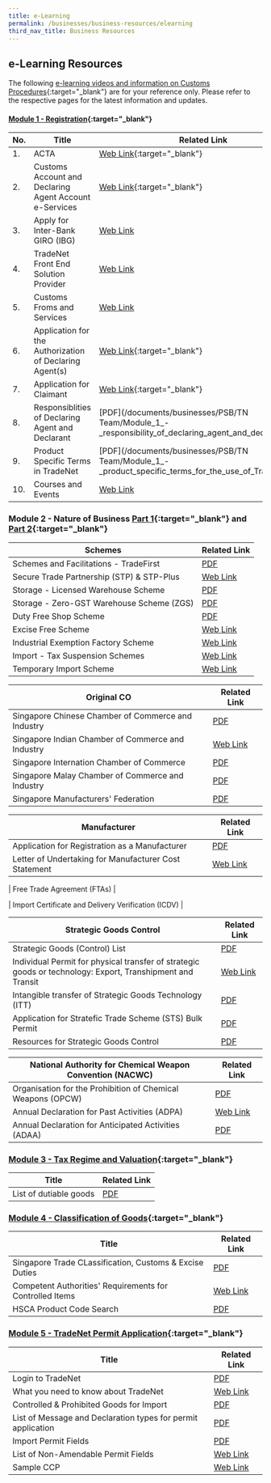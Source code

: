 ```yaml
---
title: e-Learning
permalink: /businesses/business-resources/elearning
third_nav_title: Business Resources
---
```



## e-Learning Resources

The following [e-learning videos and information on Customs Procedures](https://www.youtube.com/watch?v=f2htGA3Ykn0){:target="_blank"} are for your reference only. Please refer to the respective pages for the latest information and updates.


#### [Module 1 - Registration](https://www.youtube.com/watch?v=DIi9J8B7CzQ){:target="_blank"} 

| No. | Title | Related Link |
|--|--|--|
| 1.| ACTA | [Web Link](https://www.acra.gov.sg/){:target="_blank"}|
| 2. | Customs Account and Declaring Agent Account e-Services | [Web Link](https://www.tradenet.gov.sg/TN41EFORM/tds/sp/splogin.do?action=init_acct){:target="_blank"} |
| 3.| Apply for Inter-Bank GIRO (IBG) | [Web Link](/businesses/registration-matters/registration-procedures/apply-for-inter-bank-giro) |
| 4.| TradeNet Front End Solution Provider | [Web Link](/businesses/national-single-window/overview/tradenet-solution-providers) |
| 5. | Customs Froms and Services | [Web Link](/eservices/customs-forms-and-service-links) |
| 6. | Application for the Authorization of Declaring Agent(s) | [Web Link](https://www.tradenet.gov.sg/TN41/tdsui/authdeclaringagent/addanddelete.do?doAction=INITIALIZE&APPLICATION_ID=TXWP){:target="_blank"}  |
| 7. | Application for Claimant | [Web Link](https://www.tradenet.gov.sg/TN41/tds/claimant/applicationDetail.do?action=ADD&init=&APPLICATION_ID=TXWP){:target="_blank"} |
| 8. | Responsiblities of Declaring Agent and Declarant | [PDF](/documents/businesses/PSB/TN Team/Module_1_-_responsibility_of_declaring_agent_and_declarant.pdf) |
| 9. | Product Specific Terms in TradeNet | [PDF](/documents/businesses/PSB/TN Team/Module_1_-_product_specific_terms_for_the_use_of_TradeNet.pdf) |
| 10. | Courses and Events | [Web Link](/businesses/business-resources/courses-and-events) |


### Module 2 - Nature of Business [Part 1](https://www.youtube.com/watch?v=XDdJJTII0eU){:target="_blank"}  and [Part 2](https://www.youtube.com/watch?v=E7JpzovwsQc){:target="_blank"} 

| Schemes | Related Link |
|--|--|
| Schemes and Facilitations - TradeFirst | [PDF](/documents/businesses/eguide-for-newly-registered-traders-updated-as-of-19-apr-2016.pdf) |
| Secure Trade Partnership (STP) & STP-Plus| [Web Link](https://www.customs.gov.sg/-/media/cus/files/e-learning/main.html) |
| Storage - Licensed Warehouse Scheme | [PDF](/documents/businesses/temporary-import-scheme-temporary-export-consigment-guide.pdf) |
| Storage - Zero-GST Warehouse Scheme (ZGS) | [PDF](/documents/businesses/handbookonrooforpcomar2020TTttsb.pdf) |
| Duty Free Shop Scheme | [PDF](/documents/businesses/handbookonrooforschemeofpreferencesttsbMar2020.pdf) |
| Excise Free Scheme | [Web Link](/businesses/business-resources/courses-and-events/events-for-traders) |
| Industrial Exemption Factory Scheme | [Web Link](https://go.gov.sg/sc401) |
| Import - Tax Suspension Schemes | [Web Link](/businesses/business-resources/courses-and-events/events-for-traders) |
| Temporary Import Scheme | [Web Link](https://go.gov.sg/sc401) |

| Original CO | Related Link |
|--|--|
| Singapore Chinese Chamber of Commerce and Industry | [PDF](/documents/businesses/eguide-for-newly-registered-traders-updated-as-of-19-apr-2016.pdf) |
| Singapore Indian Chamber of Commerce and Industry | [Web Link](https://www.customs.gov.sg/-/media/cus/files/e-learning/main.html) |
| Singapore Internation Chamber of Commerce | [PDF](/documents/businesses/temporary-import-scheme-temporary-export-consigment-guide.pdf) |
| Singapore Malay Chamber of Commerce and Industry | [PDF](/documents/businesses/handbookonrooforpcomar2020TTttsb.pdf) |
| Singapore Manufacturers' Federation | [PDF](/documents/businesses/handbookonrooforschemeofpreferencesttsbMar2020.pdf) |

| Manufacturer | Related Link |
|--|--|
| Application for Registration as a Manufacturer | [PDF](/documents/businesses/eguide-for-newly-registered-traders-updated-as-of-19-apr-2016.pdf) |
| Letter of Undertaking for Manufacturer Cost Statement | [Web Link](https://www.customs.gov.sg/-/media/cus/files/e-learning/main.html) |

| Free Trade Agreement (FTAs) | 

| Import Certificate and Delivery Verification (ICDV) |


| Strategic Goods Control | Related Link |
|--|--|
| Strategic Goods (Control) List | [PDF](/documents/businesses/eguide-for-newly-registered-traders-updated-as-of-19-apr-2016.pdf) |
| Individual Permit for physical transfer of strategic goods or technology: Export, Transhipment and Transit| [Web Link](https://www.customs.gov.sg/-/media/cus/files/e-learning/main.html) |
| Intangible transfer of Strategic Goods Technology (ITT) | [PDF](/documents/businesses/temporary-import-scheme-temporary-export-consigment-guide.pdf) |
| Application for Stratefic Trade Scheme (STS) Bulk Permit | [PDF](/documents/businesses/handbookonrooforpcomar2020TTttsb.pdf) |
| Resources for Strategic Goods Control | [PDF](/documents/businesses/handbookonrooforschemeofpreferencesttsbMar2020.pdf) |

| National Authority for Chemical Weapon Convention (NACWC) | Related Link |
|--|--|
| Organisation for the Prohibition of Chemical Weapons (OPCW) | [PDF](/documents/businesses/eguide-for-newly-registered-traders-updated-as-of-19-apr-2016.pdf) |
| Annual Declaration for Past Activities (ADPA)| [Web Link](https://www.customs.gov.sg/-/media/cus/files/e-learning/main.html) |
| Annual Declaration for Anticipated Activities (ADAA) | [PDF](/documents/businesses/temporary-import-scheme-temporary-export-consigment-guide.pdf) |


### [Module 3 - Tax Regime and Valuation](https://www.youtube.com/watch?v=7j1QJGcI-UY){:target="_blank"} 

| Title | Related Link |
|--|--|
| List of dutiable goods | [PDF](/documents/businesses/eguide-for-newly-registered-traders-updated-as-of-19-apr-2016.pdf) |


### [Module 4 - Classification of Goods](https://www.youtube.com/watch?v=F-ZPshYvVP0){:target="_blank"} 

| Title | Related Link |
|--|--|
| Singapore Trade CLassification, Customs & Excise Duties | [PDF](/documents/businesses/eguide-for-newly-registered-traders-updated-as-of-19-apr-2016.pdf) |
| Competent Authorities' Requirements for Controlled Items | [Web Link](https://www.customs.gov.sg/-/media/cus/files/e-learning/main.html) |
| HSCA Product Code Search | [PDF](/documents/businesses/temporary-import-scheme-temporary-export-consigment-guide.pdf) |


### [Module 5 - TradeNet Permit Application](https://www.youtube.com/watch?v=pyHaVVy6sLY){:target="_blank"} 

| Title | Related Link |
|--|--|
| Login to TradeNet | [PDF](/documents/businesses/eguide-for-newly-registered-traders-updated-as-of-19-apr-2016.pdf) |
| What you need to know about TradeNet | [Web Link](https://www.customs.gov.sg/-/media/cus/files/e-learning/main.html) |
| Controlled & Prohibited Goods for Import | [PDF](/documents/businesses/temporary-import-scheme-temporary-export-consigment-guide.pdf) |
| List of Message and Declaration types for permit application | [PDF](/documents/businesses/handbookonrooforpcomar2020TTttsb.pdf) |
| Import Permit Fields | [PDF](/documents/businesses/handbookonrooforschemeofpreferencesttsbMar2020.pdf) |
| List of Non-Amendable Permit Fields | [Web Link](/businesses/business-resources/courses-and-events/events-for-traders) |
| Sample CCP | [Web Link](https://go.gov.sg/sc401) |



